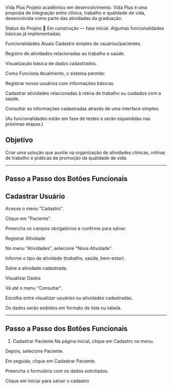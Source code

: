 Vida Plus
Projeto acadêmico em desenvolvimento.
Vida Plus é uma proposta de integração entre clínica, trabalho e qualidade de vida, desenvolvida como parte das atividades da graduação.

Status do Projeto
🚧 Em construção — fase inicial. Algumas funcionalidades básicas já implementadas.

Funcionalidades Atuais
Cadastro simples de usuários/pacientes.

Registro de atividades relacionadas ao trabalho e saúde.

Visualização básica de dados cadastrados.

Como Funciona
Atualmente, o sistema permite:

Registrar novos usuários com informações básicas.

Cadastrar atividades relacionadas à rotina de trabalho ou cuidados com a saúde.

Consultar as informações cadastradas através de uma interface simples.

(As funcionalidades estão em fase de testes e serão expandidas nas próximas etapas.)

Objetivo
--------
Criar uma solução que auxilie na organização de atividades clínicas, rotinas de trabalho e práticas de promoção da qualidade de vida.

-----------------------------------------------------------
Passo a Passo dos Botões Funcionais
------------------------------------------------------------
Cadastrar Usuário
------------------

Acesse o menu "Cadastro".

Clique em "Paciente".

Preencha os campos obrigatórios e confirme para salvar.

Registrar Atividade

No menu "Atividades", selecione "Nova Atividade".

Informe o tipo de atividade (trabalho, saúde, bem-estar).

Salve a atividade cadastrada.

Visualizar Dados

Vá até o menu "Consultar".

Escolha entre visualizar usuários ou atividades cadastradas.

Os dados serão exibidos em formato de lista ou tabela.

-------------------------------------------------------------------------------------

Passo a Passo dos Botões Funcionais
-----------------------------------

1. Cadastrar Paciente
Na página inicial, clique em Cadastro no menu.

Depois, selecione Paciente.

Em seguida, clique em Cadastrar Paciente.

Preencha o formulário com os dados solicitados.

Clique em Iniciar para salvar o cadastro
